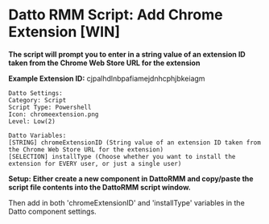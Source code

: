 # Datto RMM Script: Add Chrome Extension [WIN]
**The script will prompt you to enter in a string value of an extension ID taken from the Chrome Web Store URL for the extension**

**Example Extension ID:** cjpalhdlnbpafiamejdnhcphjbkeiagm

```
Datto Settings:
Category: Script
Script Type: Powershell
Icon: chromeextension.png
Level: Low(2)
```
```
Datto Variables:
[STRING] chromeExtensionID (String value of an extension ID taken from the Chrome Web Store URL for the extension)
[SELECTION] installType (Choose whether you want to install the extension for EVERY user, or just a single user)
```
**Setup:**
**Either create a new component in DattoRMM and copy/paste the script file contents into the DattoRMM script window.**

Then add in both 'chromeExtensionID' and 'installType' variables in the Datto component settings.
